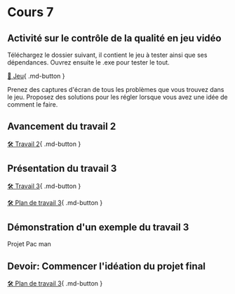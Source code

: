 # Cours 7

## Activité sur le contrôle de la qualité en jeu vidéo
Téléchargez le dossier suivant, il contient le jeu à tester ainsi que ses dépendances. Ouvrez ensuite le .exe pour tester le tout.     

[📁 Jeu](https://cmontmorency365-my.sharepoint.com/:f:/g/personal/lora_boisvert_cmontmorency_qc_ca/Eqc0RbqR1dpJoJWRuF2wUQoBI0fwS_Q6bD8Nbie4NokFJQ?e=bivfUR){ .md-button }  

Prenez des captures d'écran de tous les problèmes que vous trouvez dans le jeu. Proposez des solutions pour les régler lorsque vous avez une idée de comment le faire. 


## Avancement du travail 2
[🛠️ Travail 2](./travaux/travail2.md){ .md-button } 


## Présentation du travail 3
[🛠️ Travail 3](./travaux/travail3.md){ .md-button }     

[🛠️ Plan de travail 3](./consignes/plandetravail.md){ .md-button } 

## Démonstration d'un exemple du travail 3 

Projet Pac man

## Devoir: Commencer l'idéation du projet final
[🛠️ Plan de travail 3](./consignes/plandetravail.md){ .md-button } 
